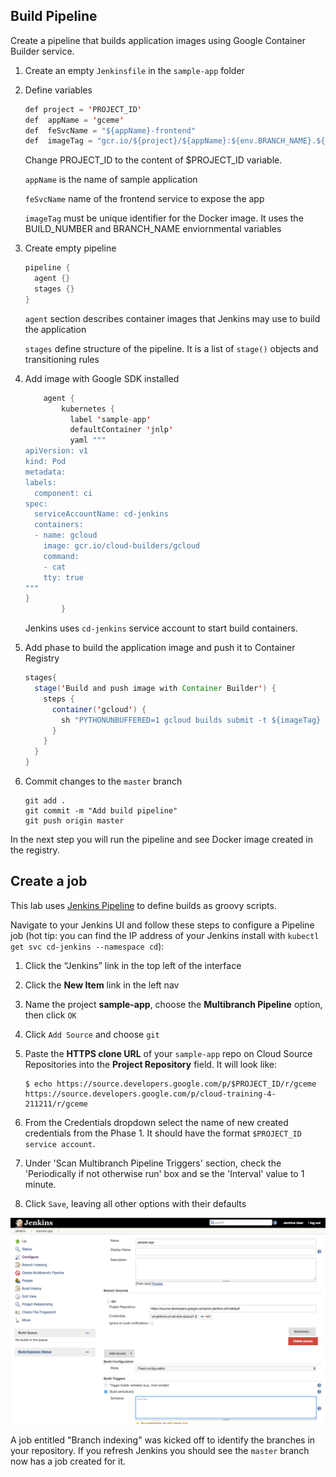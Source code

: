 Build Pipeline
-------------------

Create a pipeline that builds application images using Google Container Builder service.

1. Create an empty `Jenkinsfile` in the `sample-app` folder

1. Define variables

    ```java
    def project = 'PROJECT_ID'
    def  appName = 'gceme'
    def  feSvcName = "${appName}-frontend"
    def  imageTag = "gcr.io/${project}/${appName}:${env.BRANCH_NAME}.${env.BUILD_NUMBER}"
    ```

    Change PROJECT_ID to the content of $PROJECT_ID variable.

    `appName` is the name of sample application

    `feSvcName` name of the frontend service to expose the app

    `imageTag` must be unique identifier for the Docker image. It uses the BUILD_NUMBER and BRANCH_NAME enviornmental variables

1. Create empty pipeline

    ```java
    pipeline {
      agent {}
      stages {}
    }
    ```

    `agent` section describes container images that Jenkins may use to build the application

    `stages` define structure of the pipeline. It is a list of `stage()` objects and transitioning rules

1. Add image with Google SDK installed

    ```java
        agent {
            kubernetes {
              label 'sample-app'
              defaultContainer 'jnlp'
              yaml """
    apiVersion: v1
    kind: Pod
    metadata:
    labels:
      component: ci
    spec:
      serviceAccountName: cd-jenkins
      containers:
      - name: gcloud
        image: gcr.io/cloud-builders/gcloud
        command:
        - cat
        tty: true
    """
    }
            }
    ```

    Jenkins uses `cd-jenkins` service account to start build containers.

1. Add phase to build the application image and push it to Container Registry

    ```java
    stages{
      stage('Build and push image with Container Builder') {
        steps {
          container('gcloud') {
            sh "PYTHONUNBUFFERED=1 gcloud builds submit -t ${imageTag} ."
          }
        }
      }
    }
    ```

1. Commit changes to the `master` branch

    ```
    git add .
    git commit -m "Add build pipeline"
    git push origin master
    ```

In the next step you will run the pipeline and see Docker image created in the registry.

Create a job
------------

This lab uses [Jenkins Pipeline](https://jenkins.io/solutions/pipeline/) to define builds as groovy scripts.

Navigate to your Jenkins UI and follow these steps to configure a Pipeline job (hot tip: you can find the IP address of your Jenkins install with `kubectl get svc cd-jenkins --namespace cd`):

1. Click the “Jenkins” link in the top left of the interface

1. Click the **New Item** link in the left nav

1. Name the project **sample-app**, choose the **Multibranch Pipeline** option, then click `OK`

1. Click `Add Source` and choose `git`

1. Paste the **HTTPS clone URL** of your `sample-app` repo on Cloud Source Repositories into the **Project Repository** field.
    It will look like:
    ```
    $ echo https://source.developers.google.com/p/$PROJECT_ID/r/gceme
    https://source.developers.google.com/p/cloud-training-4-211211/r/gceme
    ```

1. From the Credentials dropdown select the name of new created credentials from the Phase 1. It should have the format `$PROJECT_ID service account`.

1. Under 'Scan Multibranch Pipeline Triggers' section, check the 'Periodically if not otherwise run' box and se the 'Interval' value to 1 minute.

1. Click `Save`, leaving all other options with their defaults

  ![](docs/img/clone_url.png)

A job entitled "Branch indexing" was kicked off to identify the branches in your repository. If you refresh Jenkins you should see the `master` branch now has a job created for it.
